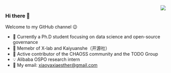 <img align="right" src="https://github-readme-stats.vercel.app/api?username=xiaoya-yaya&show_icons=true&icon_color=009ad6&text_color=ffffff&bg_color=77787b&hide_title=true" />


### Hi there 👋

Welcome to my GitHub channel 😉
-   🔭 Currently a Ph.D student focusing on data science and open-source governance
-   👯 Memebr of X-lab and Kaiyuanshe（开源社）
-   🌱 Active contributor of the CHAOSS community and the TODO Group
-   💡 Alibaba OSPO research intern
-   💬 My email: xiaoyaxiaesther@gmail.com


<!--
**xiaoya-yaya/xiaoya-yaya** is a ✨ _special_ ✨ repository because its `README.md` (this file) appears on your GitHub profile.

Here are some ideas to get you started:

- 🔭 I’m currently working on ...
- 🌱 I’m currently learning ...
- 👯 I’m looking to collaborate on ...
- 🤔 I’m looking for help with ...
- 💬 Ask me about ...
- 📫 How to reach me: ...
- 😄 Pronouns: ...
- ⚡ Fun fact: ...
-->


